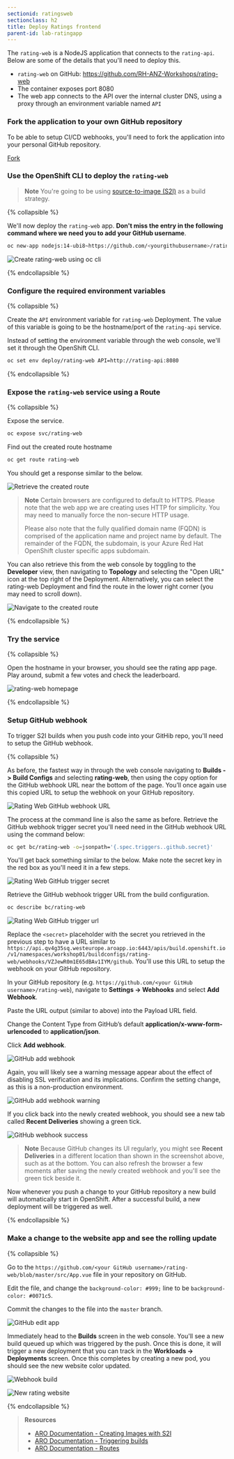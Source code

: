 ```yaml
---
sectionid: ratingsweb
sectionclass: h2
title: Deploy Ratings frontend
parent-id: lab-ratingapp
---
```


The `rating-web` is a NodeJS application that connects to the `rating-api`. Below are some of the details that you'll need to deploy this.

- `rating-web` on GitHub: <https://github.com/RH-ANZ-Workshops/rating-web>
- The container exposes port 8080
- The web app connects to the API over the internal cluster DNS, using a proxy through an environment variable named `API`

### Fork the application to your own GitHub repository

To be able to setup CI/CD webhooks, you'll need to fork the application into your personal GitHub repository.

<a class="github-button" href="https://github.com/RH-ANZ-Workshops/rating-web/fork" data-icon="octicon-repo-forked" data-size="large" aria-label="Fork adriangigante/rating-web on GitHub">Fork</a>

### Use the OpenShift CLI to deploy the `rating-web`

> **Note** You're going to be using [source-to-image (S2I)](#source-to-image-s2i) as a build strategy.

{% collapsible %}

We'll now deploy the `rating-web` app. **Don't miss the entry in the following command where we need you to add your GitHub username**.

```sh
oc new-app nodejs:14-ubi8~https://github.com/<yourgithubusername>/rating-web --strategy=source
```

![Create rating-web using oc cli](media/oc-newapp-ratingweb.png)

{% endcollapsible %}

### Configure the required environment variables

{% collapsible %}

Create the `API` environment variable for `rating-web` Deployment. The value of this variable is going to be the hostname/port of the `rating-api` service.

Instead of setting the environment variable through the web console, we'll set it through the OpenShift CLI.

```sh
oc set env deploy/rating-web API=http://rating-api:8080
```

{% endcollapsible %}

### Expose the `rating-web` service using a Route

{% collapsible %}

Expose the service.

```sh
oc expose svc/rating-web
```

Find out the created route hostname

```sh
oc get route rating-web
```

You should get a response similar to the below.

![Retrieve the created route](media/oc-get-route.png)

> **Note** Certain browsers are configured to default to HTTPS. Please note that the web app we are creating uses HTTP for simplicity. You may need to manually force the non-secure HTTP usage.
> 
> Please also note that the fully qualified domain name (FQDN) is comprised of the application name and project name by default. The remainder of the FQDN, the subdomain, is your Azure Red Hat OpenShift cluster specific apps subdomain.

You can also retrieve this from the web console by toggling to the **Developer** view, then navigating to **Topology** and selecting the "Open URL" icon at the top right of the Deployment. Alternatively, you can select the rating-web Deployment and find the route in the lower right corner (you may need to scroll down).

![Navigate to the created route](media/oc-get-route-ui.png)

{% endcollapsible %}

### Try the service

{% collapsible %}

Open the hostname in your browser, you should see the rating app page. Play around, submit a few votes and check the leaderboard.

![rating-web homepage](media/rating-web-homepage.png)

{% endcollapsible %}

### Setup GitHub webhook

To trigger S2I builds when you push code into your GitHib repo, you'll need to setup the GitHub webhook.

{% collapsible %}

As before, the fastest way in through the web console navigating to **Builds -> Build Configs** and selecting **rating-web**, then using the copy option for the GitHub webhook URL near the bottom of the page. You’ll once again use this copied URL to setup the webhook on your GitHub repository.

![Rating Web GitHub webhook URL](media/rating-web-github-webhook-url-console.png)

The process at the command line is also the same as before. Retrieve the GitHub webhook trigger secret you'll need need in the GitHub webhook URL using the command below:

```sh
oc get bc/rating-web -o=jsonpath='{.spec.triggers..github.secret}'
```

You'll get back something similar to the below. Make note the secret key in the red box as you'll need it in a few steps.

![Rating Web GitHub trigger secret](media/rating-web-github-secret.png)

Retrieve the GitHub webhook trigger URL from the build configuration.

```sh
oc describe bc/rating-web
```

![Rating Web GitHub trigger url](media/rating-web-github-webhook-url.png)

Replace the `<secret>` placeholder with the secret you retrieved in the previous step to have a URL similar to `https://api.qv4g35sq.westeurope.aroapp.io:6443/apis/build.openshift.io/v1/namespaces/workshop01/buildconfigs/rating-web/webhooks/VZJewR0m1E65dBAv1IYM/github`. You'll use this URL to setup the webhook on your GitHub repository.

In your GitHub repository (e.g. `https://github.com/<your GitHub username>/rating-web`), navigate to **Settings -> Webhooks** and select **Add Webhook**.

Paste the URL output (similar to above) into the Payload URL field.

Change the Content Type from GitHub’s default **application/x-www-form-urlencoded** to **application/json**.

Click **Add webhook**.

![GitHub add webhook](media/rating-api-github-addwebhook.png)

Again, you will likely see a warning message appear about the effect of disabling SSL verification and its implications. Confirm the setting change, as this is a non-production environment.

![GitHub add webhook warning](media/rating-api-github-addwebhook-warning.png)

If you click back into the newly created webhook, you should see a new tab called **Recent Deliveries** showing a green tick.

![GitHub webhook success](media/rating-api-webhook-success.png)

> **Note** Because GitHub changes its UI regularly, you might see **Recent Deliveries** in a different location than shown in the screenshot above, such as at the bottom. You can also refresh the browser a few moments after saving the newly created webhook and you'll see the green tick beside it.

Now whenever you push a change to your GitHub repository a new build will automatically start in OpenShift. After a successful build, a new deployment will be triggered as well.

{% endcollapsible %}

### Make a change to the website app and see the rolling update

{% collapsible %}

Go to the `https://github.com/<your GitHub username>/rating-web/blob/master/src/App.vue` file in your repository on GitHub.

Edit the file, and change the `background-color: #999;` line to be `background-color: #0071c5`.

Commit the changes to the file into the `master` branch.

![GitHub edit app](media/rating-web-editcolor.png)

Immediately head to the **Builds** screen in the web console. You'll see a new build queued up which was triggered by the push. Once this is done, it will trigger a new deployment that you can track in the **Workloads -> Deployments** screen. Once this completes by creating a new pod, you should see the new website color updated.

![Webhook build](media/rating-web-cicd-build.png)

![New rating website](media/rating-web-newcolor.png)

{% endcollapsible %}

> **Resources**
> * [ARO Documentation - Creating Images with S2I](https://docs.openshift.com/aro/creating_images/s2i.html)
> * [ARO Documentation - Triggering builds](https://docs.openshift.com/aro/dev_guide/builds/triggering_builds.html)
> * [ARO Documentation - Routes](https://docs.openshift.com/aro/dev_guide/routes.html)
